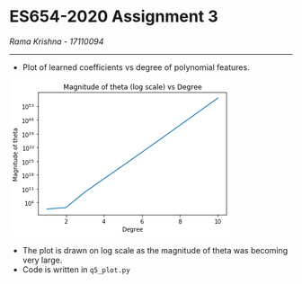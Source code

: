 # ES654-2020 Assignment 3

*Rama Krishna* - *17110094*

------

- Plot of learned coefficients vs degree of polynomial features.

![sdvs](Images\Q5thetaVSdegree.png)

- The plot is drawn on log scale as the magnitude of theta was becoming very large.
- Code is written in `q5_plot.py`

